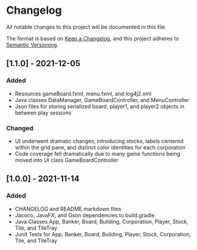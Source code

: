 # Changelog
All notable changes to this project will be documented in this file.

The format is based on [Keep a Changelog](https://keepachangelog.com/en/1.0.0/),
and this project adheres to [Semantic Versioning](https://semver.org/spec/v2.0.0.html).

## [1.1.0] - 2021-12-05
### Added
- Resources gameBoard.fxml, menu.fxml, and log4j2.xml
- Java classes DataManager, GameBoardController, and MenuController
- Json files for storing serialized board, player1, and player2 objects in between play sessions
### Changed
- UI underwent dramatic changes, introducing stocks, labels centered within the grid pane, and distinct color identities for each corporation
- Code coverage fell dramatically due to many game functions being moved into UI class GameBoardController


## [1.0.0] - 2021-11-14
### Added
- CHANGELOG and README markdown files
- Jacoco, JavaFX, and Gson dependencies to build.gradle
- Java Classes App, Banker, Board, Building, Corporation, Player, Stock, Tile, and TileTray
- Junit Tests for App, Banker, Board, Building, Player, Stock, Corporation, Tile, and TileTray
